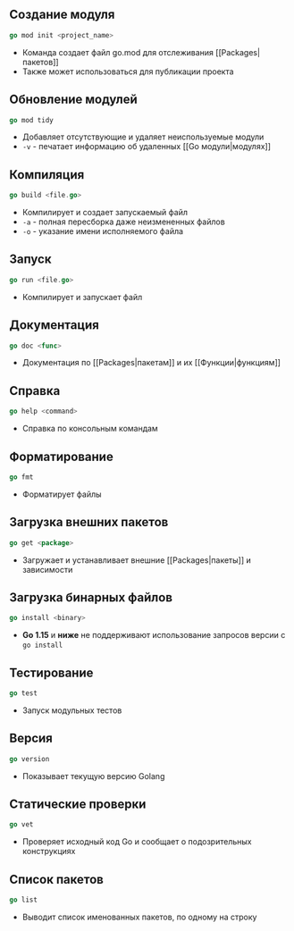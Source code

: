 ## Cоздание модуля

```go
go mod init <project_name>
```
- Команда создает файл go.mod для отслеживания [[Packages|пакетов]]
- Также может использоваться для публикации проектa

## Обновление модулей

```go
go mod tidy
```
- Добавляет отсутствующие и удаляет неиспользуемые модули
- `-v` - печатает информацию об удаленных [[Go модули|модулях]]

## Компиляция

```go
go build <file.go>
```
- Компилирует и создает запускаемый файл
- `-a` - полная пересборка даже неизмененных файлов
- `-o` - указание имени исполняемого файла

## Запуск

```go
go run <file.go>
```
- Компилирует и запускает файл

## Документация

```go
go doc <func>
```
- Документация по [[Packages|пакетам]] и их [[Функции|функциям]]

## Справка

```go
go help <command>
```
- Справка по консольным командам

## Форматирование

```go
go fmt
```
- Форматирует файлы

## Загрузка внешних пакетов

```go
go get <package> 
```
- Загружает и устанавливает внешние [[Packages|пакеты]] и зависимости

## Загрузка бинарных файлов

```go
go install <binary>
```
- **Go 1.15** и **ниже** не поддерживают использование запросов версии с `go install`

## Тестирование

```go
go test
```
- Запуск модульных тестов

## Версия

```go
go version
```
- Показывает текущую версию Golang


## Статические проверки

```go
go vet
```
- Проверяет исходный код Go и сообщает о подозрительных конструкциях


## Список пакетов

```go
go list
```
- Выводит список именованных пакетов, по одному на строку